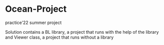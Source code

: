 # Ocean-Project
practice'22 summer project

Solution contains a BL library, a project that runs with the help of the library and Viewer class, a project that runs without a library 

